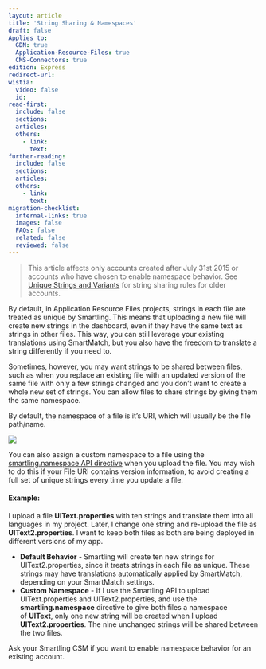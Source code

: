 ```yaml
---
layout: article
title: 'String Sharing & Namespaces'
draft: false
Applies to:
  GDN: true
  Application-Resource-Files: true
  CMS-Connectors: true
edition: Express
redirect-url:
wistia:
  video: false
  id:
read-first:
  include: false
  sections:
  articles:
  others:
    - link:
      text:
further-reading:
  include: false
  sections:
  articles:
  others:
    - link:
      text:
migration-checklist:
  internal-links: true
  images: false
  FAQs: false
  related: false
  reviewed: false
---
```


> This article affects only accounts created after July 31st 2015 or accounts who have chosen to enable namespace behavior. See [Unique Strings and Variants](/support/articles/unique-strings-and-variants/) for string sharing rules for older accounts.

By default, in Application Resource Files projects, strings in each file are treated as unique by Smartling. This means that uploading a new file will create new strings in the dashboard, even if they have the same text as strings in other files. This way, you can still leverage your existing translations using SmartMatch, but you also have the freedom to translate a string differently if you need to.

Sometimes, however, you may want strings to be shared between files, such as when you replace an existing file with an updated version of the same file with only a few strings changed and you don’t want to create a whole new set of strings. You can allow files to share strings by giving them the same namespace.

By default, the namespace of a file is it’s URI, which will usually be the file path/name.

![](/hc/en-us/article_attachments/205403048/Smartling___Manage_Files.png)

You can also assign a custom namespace to a file using the [smartling.namespace API directive](http://docs.smartling.com/pages/API/v1/FileAPI/Upload-File/) when you upload the file. You may wish to do this if your File URI contains version information, to avoid creating a full set of unique strings every time you update a file.

#### Example:

I upload a file **UIText.properties** with ten strings and translate them into all languages in my project. Later, I change one string and re-upload the file as **UIText2.properties**. I want to keep both files as both are being deployed in different versions of my app.

*   **Default Behavior** - Smartling will create ten new strings for UIText2.properties, since it treats strings in each file as unique. These strings may have translations automatically applied by SmartMatch, depending on your SmartMatch settings.
*   **Custom Namespace** - If I use the Smartling API to upload UIText.properties and UIText2.properties, and use the **smartling.namespace** directive to give both files a namespace of **UIText**, only one new string will be created when I upload **UIText2.properties**. The nine unchanged strings will be shared between the two files.

Ask your Smartling CSM if you want to enable namespace behavior for an existing account.